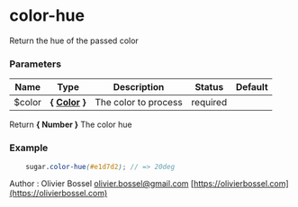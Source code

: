 # color-hue

<!-- @namespace: sugar.scss.color.color-hue -->

Return the hue of the passed color



### Parameters
Name  |  Type  |  Description  |  Status  |  Default
------------  |  ------------  |  ------------  |  ------------  |  ------------
$color  |  **{ [Color](http://www.sass-lang.com/documentation/file.SASS_REFERENCE.html#colors) }**  |  The color to process  |  required  |

Return **{ Number }** The color hue

### Example
```scss
	sugar.color-hue(#e1d7d2); // => 20deg
```
Author : Olivier Bossel [olivier.bossel@gmail.com](mailto:olivier.bossel@gmail.com) [https://olivierbossel.com](https://olivierbossel.com)